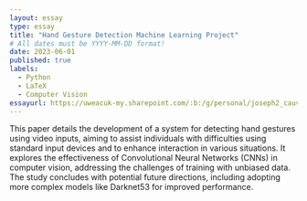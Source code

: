 ```yaml
---
layout: essay
type: essay
title: "Hand Gesture Detection Machine Learning Project"
# All dates must be YYYY-MM-DD format!
date: 2023-06-01
published: true
labels:
  - Python
  - LaTeX
  - Computer Vision
essayurl: https://uweacuk-my.sharepoint.com/:b:/g/personal/joseph2_cauvy-foster_live_uwe_ac_uk/EX_OUkkgEGxEg_3KqX9ewhIBPqdTOwocUl08CE2-RWjFjw?e=5bfaKv
---
```


This paper details the development of a system for detecting hand gestures using video inputs, aiming to assist individuals with difficulties using standard input devices and to enhance interaction in various situations. It explores the effectiveness of Convolutional Neural Networks (CNNs) in computer vision, addressing the challenges of training with unbiased data. The study concludes with potential future directions, including adopting more complex models like Darknet53 for improved performance.
